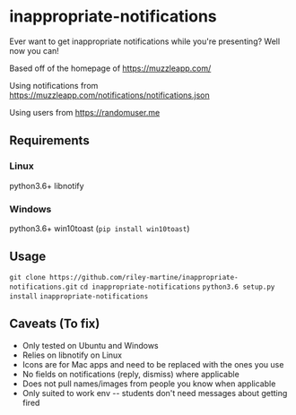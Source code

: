 # inappropriate-notifications
Ever want to get inappropriate notifications while you're presenting? Well now you can!

Based off of the homepage of https://muzzleapp.com/

Using notifications from https://muzzleapp.com/notifications/notifications.json

Using users from https://randomuser.me

## Requirements
### Linux
python3.6+
libnotify

### Windows
python3.6+
win10toast (`pip install win10toast`)

## Usage
`git clone https://github.com/riley-martine/inappropriate-notifications.git`
`cd inappropriate-notifications`
`python3.6 setup.py install`
`inappropriate-notifications`

## Caveats (To fix)
* Only tested on Ubuntu and Windows
* Relies on libnotify on Linux
* Icons are for Mac apps and need to be replaced with the ones you use
* No fields on notifications (reply, dismiss) where applicable
* Does not pull names/images from people you know when applicable
* Only suited to work env -- students don't need messages about getting fired
